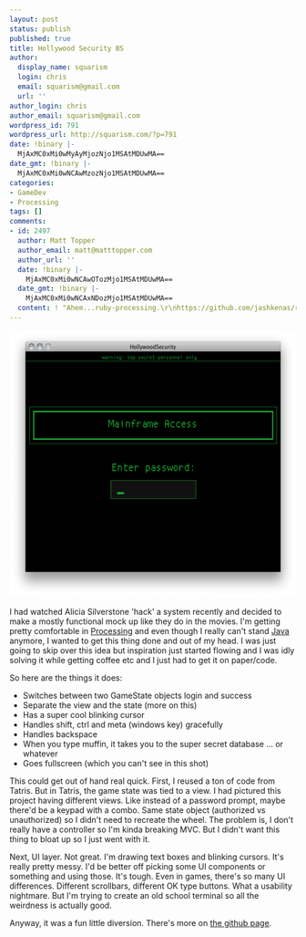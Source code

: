 ```yaml
---
layout: post
status: publish
published: true
title: Hollywood Security BS
author:
  display_name: squarism
  login: chris
  email: squarism@gmail.com
  url: ''
author_login: chris
author_email: squarism@gmail.com
wordpress_id: 791
wordpress_url: http://squarism.com/?p=791
date: !binary |-
  MjAxMC0xMi0wMyAyMjozNjo1MSAtMDUwMA==
date_gmt: !binary |-
  MjAxMC0xMi0wNCAwMzozNjo1MSAtMDUwMA==
categories:
- GameDev
- Processing
tags: []
comments:
- id: 2497
  author: Matt Topper
  author_email: matt@matttopper.com
  author_url: ''
  date: !binary |-
    MjAxMC0xMi0wNCAwOTozMjo1MSAtMDUwMA==
  date_gmt: !binary |-
    MjAxMC0xMi0wNCAxNDozMjo1MSAtMDUwMA==
  content: ! "Ahem...ruby-processing.\r\nhttps://github.com/jashkenas/ruby-processing/wiki"
---
```

<p><img src="/uploads/2010/12/sshot_1-580x468.png" alt="" title="HollywoodSecurity" width="580" height="468" class="aligncenter size-large wp-image-792" /></p>
<p>I had watched Alicia Silverstone 'hack' a system recently and decided to make a mostly functional mock up like they do in the movies.  I'm getting pretty comfortable in <a href="http://processing.org/">Processing</a> and even though I really can't stand <a href="http://www.oracle.com/technetwork/java/index.html">Java</a> anymore, I wanted to get this thing done and out of my head.  I was just going to skip over this idea but inspiration just started flowing and I was idly solving it while getting coffee etc and I just had to get it on paper/code.</p>
<p>So here are the things it does:</p>
<ul>
<li>Switches between two GameState objects login and success</li>
<li>Separate the view and the state (more on this)</li>
<li>Has a super cool blinking cursor</li>
<li>Handles shift, ctrl and meta (windows key) gracefully</li>
<li>Handles backspace</li>
<li>When you type muffin, it takes you to the super secret database ... or whatever</li>
<li>Goes fullscreen (which you can't see in this shot)</li>
</ul></p>
<p>This could get out of hand real quick.  First, I reused a ton of code from Tatris.  But in Tatris, the game state was tied to a view.  I had pictured this project having different views.  Like instead of a password prompt, maybe there'd be a keypad with a combo.  Same state object (authorized vs unauthorized) so I didn't need to recreate the wheel.  The problem is, I don't really have a controller so I'm kinda breaking MVC.  But I didn't want this thing to bloat up so I just went with it.</p>
<p>Next, UI layer.  Not great.  I'm drawing text boxes and blinking cursors.  It's really pretty messy.  I'd be better off picking some UI components or something and using those.  It's tough.  Even in games, there's so many UI differences.  Different scrollbars, different OK type buttons.  What a usability nightmare.  But I'm trying to create an old school terminal so all the weirdness is actually good.</p>
<p>Anyway, it was a fun little diversion.  There's more on <a href="https://github.com/squarism/HollywoodSecurity">the github page</a>.</p>
